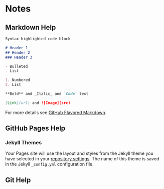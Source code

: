 # Notes

## Markdown Help
```markdown
Syntax highlighted code block

# Header 1
## Header 2
### Header 3

- Bulleted
- List

1. Numbered
2. List

**Bold** and _Italic_ and `Code` text

[Link](url) and ![Image](src)
```

For more details see [GitHub Flavored Markdown](https://guides.github.com/features/mastering-markdown/).

## GitHub Pages Help
### Jekyll Themes

Your Pages site will use the layout and styles from the Jekyll theme you have selected in your [repository settings](https://github.com/Artanisx/artanisx.github.io/settings). The name of this theme is saved in the Jekyll `_config.yml` configuration file.

## Git Help


